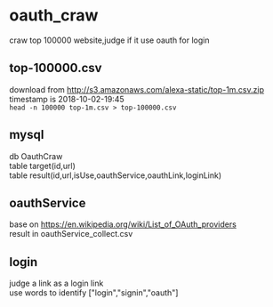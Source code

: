 # oauth_craw

craw top 100000 website,judge if it use oauth for login

## top-100000.csv 
download from http://s3.amazonaws.com/alexa-static/top-1m.csv.zip  
timestamp is 2018-10-02-19:45  
```head -n 100000 top-1m.csv > top-100000.csv```  

## mysql
db OauthCraw  
table target(id,url)  
table result(id,url,isUse,oauthService,oauthLink,loginLink)  

## oauthService
base on https://en.wikipedia.org/wiki/List_of_OAuth_providers  
result in oauthService_collect.csv

## login
judge a link as a login link  
use words to identify
["login","signin","oauth"]  
